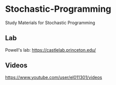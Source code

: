 # Stochastic-Programming
 Study Materials for Stochastic Programming

## Lab
Powell's lab: https://castlelab.princeton.edu/
## Videos
https://www.youtube.com/user/el011301/videos
